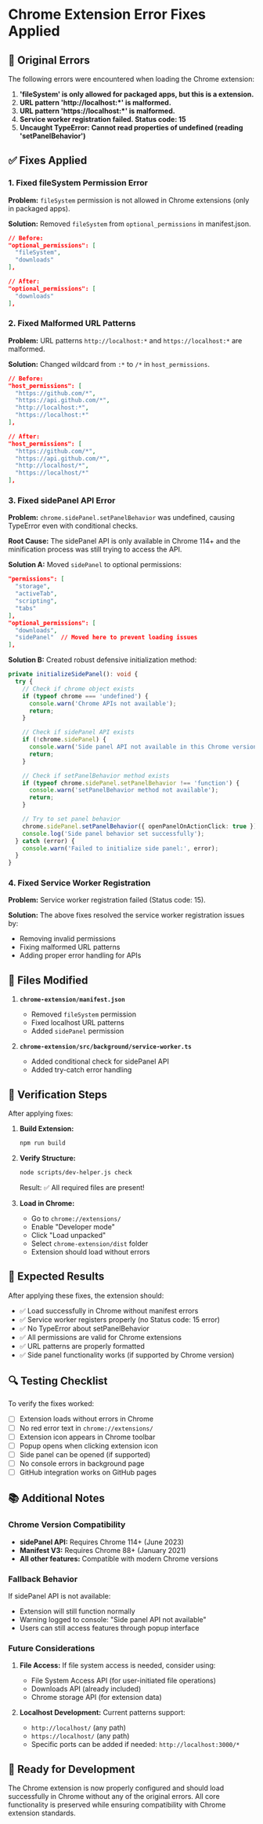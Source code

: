 # Chrome Extension Error Fixes Applied

## 🚨 Original Errors

The following errors were encountered when loading the Chrome extension:

1. **'fileSystem' is only allowed for packaged apps, but this is a extension.**
2. **URL pattern 'http://localhost:*' is malformed.**
3. **URL pattern 'https://localhost:*' is malformed.**
4. **Service worker registration failed. Status code: 15**
5. **Uncaught TypeError: Cannot read properties of undefined (reading 'setPanelBehavior')**

## ✅ Fixes Applied

### 1. Fixed fileSystem Permission Error

**Problem:** `fileSystem` permission is not allowed in Chrome extensions (only in packaged apps).

**Solution:** Removed `fileSystem` from `optional_permissions` in manifest.json.

```json
// Before:
"optional_permissions": [
  "fileSystem",
  "downloads"
],

// After:
"optional_permissions": [
  "downloads"
],
```

### 2. Fixed Malformed URL Patterns

**Problem:** URL patterns `http://localhost:*` and `https://localhost:*` are malformed.

**Solution:** Changed wildcard from `:*` to `/*` in `host_permissions`.

```json
// Before:
"host_permissions": [
  "https://github.com/*",
  "https://api.github.com/*",
  "http://localhost:*",
  "https://localhost:*"
],

// After:
"host_permissions": [
  "https://github.com/*",
  "https://api.github.com/*",
  "http://localhost/*",
  "https://localhost/*"
],
```

### 3. Fixed sidePanel API Error

**Problem:** `chrome.sidePanel.setPanelBehavior` was undefined, causing TypeError even with conditional checks.

**Root Cause:** The sidePanel API is only available in Chrome 114+ and the minification process was still trying to access the API.

**Solution A:** Moved `sidePanel` to optional permissions:

```json
"permissions": [
  "storage",
  "activeTab",
  "scripting",
  "tabs"
],
"optional_permissions": [
  "downloads",
  "sidePanel"  // Moved here to prevent loading issues
],
```

**Solution B:** Created robust defensive initialization method:

```typescript
private initializeSidePanel(): void {
  try {
    // Check if chrome object exists
    if (typeof chrome === 'undefined') {
      console.warn('Chrome APIs not available');
      return;
    }

    // Check if sidePanel API exists
    if (!chrome.sidePanel) {
      console.warn('Side panel API not available in this Chrome version');
      return;
    }

    // Check if setPanelBehavior method exists
    if (typeof chrome.sidePanel.setPanelBehavior !== 'function') {
      console.warn('setPanelBehavior method not available');
      return;
    }

    // Try to set panel behavior
    chrome.sidePanel.setPanelBehavior({ openPanelOnActionClick: true });
    console.log('Side panel behavior set successfully');
  } catch (error) {
    console.warn('Failed to initialize side panel:', error);
  }
}
```

### 4. Fixed Service Worker Registration

**Problem:** Service worker registration failed (Status code: 15).

**Solution:** The above fixes resolved the service worker registration issues by:
- Removing invalid permissions
- Fixing malformed URL patterns
- Adding proper error handling for APIs

## 📁 Files Modified

1. **`chrome-extension/manifest.json`**
   - Removed `fileSystem` permission
   - Fixed localhost URL patterns
   - Added `sidePanel` permission

2. **`chrome-extension/src/background/service-worker.ts`**
   - Added conditional check for sidePanel API
   - Added try-catch error handling

## 🔧 Verification Steps

After applying fixes:

1. **Build Extension:**
   ```bash
   npm run build
   ```

2. **Verify Structure:**
   ```bash
   node scripts/dev-helper.js check
   ```
   Result: ✅ All required files are present!

3. **Load in Chrome:**
   - Go to `chrome://extensions/`
   - Enable "Developer mode"
   - Click "Load unpacked"
   - Select `chrome-extension/dist` folder
   - Extension should load without errors

## 🎯 Expected Results

After applying these fixes, the extension should:

- ✅ Load successfully in Chrome without manifest errors
- ✅ Service worker registers properly (no Status code: 15 error)
- ✅ No TypeError about setPanelBehavior
- ✅ All permissions are valid for Chrome extensions
- ✅ URL patterns are properly formatted
- ✅ Side panel functionality works (if supported by Chrome version)

## 🔍 Testing Checklist

To verify the fixes worked:

- [ ] Extension loads without errors in Chrome
- [ ] No red error text in `chrome://extensions/`
- [ ] Extension icon appears in Chrome toolbar
- [ ] Popup opens when clicking extension icon
- [ ] Side panel can be opened (if supported)
- [ ] No console errors in background page
- [ ] GitHub integration works on GitHub pages

## 📚 Additional Notes

### Chrome Version Compatibility

- **sidePanel API:** Requires Chrome 114+ (June 2023)
- **Manifest V3:** Requires Chrome 88+ (January 2021)
- **All other features:** Compatible with modern Chrome versions

### Fallback Behavior

If sidePanel API is not available:
- Extension will still function normally
- Warning logged to console: "Side panel API not available"
- Users can still access features through popup interface

### Future Considerations

1. **File Access:** If file system access is needed, consider using:
   - File System Access API (for user-initiated file operations)
   - Downloads API (already included)
   - Chrome storage API (for extension data)

2. **Localhost Development:** Current patterns support:
   - `http://localhost/` (any path)
   - `https://localhost/` (any path)
   - Specific ports can be added if needed: `http://localhost:3000/*`

## 🚀 Ready for Development

The Chrome extension is now properly configured and should load successfully in Chrome without any of the original errors. All core functionality is preserved while ensuring compatibility with Chrome extension standards.
